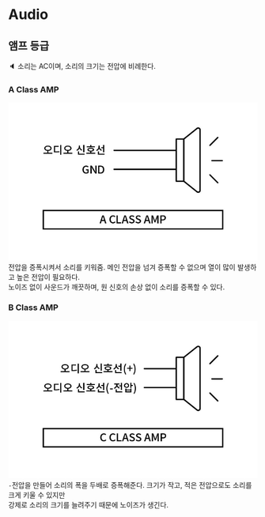 # Audio

## 앰프 등급
:speaker: 소리는 AC이며, 소리의 크기는 전압에 비례한다.   

### A Class AMP

![A-amp](https://github.com/nyong-lab/TIL/blob/master/Image/AMP-01.jpg)  
전압을 증폭시켜서 소리를 키워줌. 메인 전압을 넘겨 증폭할 수 없으며 열이 많이 발생하고 높은 전압이 필요하다.  
노이즈 없이 사운드가 깨끗하며, 원 신호의 손상 없이 소리를 증폭할 수 있다.  

### B Class AMP

![B-amp](https://github.com/nyong-lab/TIL/blob/master/Image/AMP-02.jpg)  
`-`전압을 만들어 소리의 폭을 두배로 증폭해준다. 크기가 작고, 적은 전압으로도 소리를 크게 키울 수 있지만  
강제로 소리의 크기를 늘려주기 때문에 노이즈가 생긴다.  
